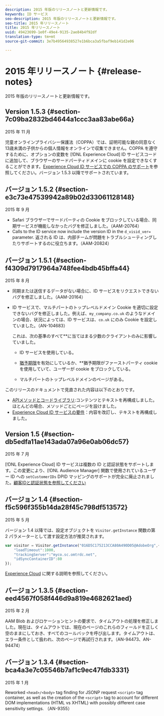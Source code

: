 ```yaml
---
description: 2015 年版のリリースノートと更新情報です。
keywords: ID サービス
seo-description: 2015 年版のリリースノートと更新情報です。
seo-title: 2015 年リリースノート
title: 2015 年リリースノート
uuid: 49423699-1e0f-49e4-9135-2ae84b4f92df
translation-type: tm+mt
source-git-commit: 3e7b49564938527e1b6bca3a5fbaf9eb141d2e06

---
```



# 2015 年リリースノート {#release-notes}

2015 年版のリリースノートと更新情報です。

## Version 1.5.3 {#section-7c09ba2832bd4644a1ccc3aa83abe66a}

2015 年 11 月

児童オンラインプライバシー保護法（COPPA）では、証明可能な親の同意なく13歳未満の子供からの個人情報をオンラインで収集できません。COPPA を遵守するために、オプションの変数を [!DNL Experience Cloud] ID サービスコードに追加して、ブラウザーのサードパーティドメインに cookie を設定できなくすることができます。[Experience Cloud ID サービスでの COPPA のサポート](../reference/coppa.md#concept-d7ddf81bebd74f129661fcec1ca19413)を参照してください。バージョン 1.5.3 以降でサポートされています。

## バージョン 1.5.2 {#section-e3c73e47539942a89b02d33061128148}

2015 年 9 月

* Safari ブラウザーでサードパーティの Cookie をブロックしている場合、同期サービスが機能しなかったバグを修正しました。（AAM-20764）
* Calls to the ID service now include the version ID in the `d_visid_ver=` parameter. 返される ID は、内部チームが問題をトラブルシューティングしたりサポートするのに役立ちます。（AAM-20824）

## バージョン 1.5.1 {#section-f4309d7917964a748fee4bdb45bffa44}

2015 年 8 月

* 同期または送信するデータがない場合に、ID サービスをリクエストできないバグを修正しました。（AAM-20164）
* ID サービスで、マルチパートのトップレベルドメイン Cookie を適切に設定できないバグを修正しました。例えば、`my_company.co.uk` のようなドメインの場合、状況によっては、ID サービスは、`co.uk` にのみ Cookie を設定していました。（AN-104683）

   これは、次の基準のすべて**に当てはまる少数のクライアントのみに影響していました。

   * ID サービスを使用している。
   * [猶予期限](../reference/analytics-reference/grace-period.md)を有効にしているか、**猶予期限がファーストパーティ cookie を使用していて、ユーザーが cookie をブロックしている。

   * マルチパートのトップレベルドメインのページがある。

このリリースのドキュメントで見直された内容は以下のとおりです。

* [APIメソッドとコードライブラリ](../library/library.md#concept-ff27497375644a898d47984aefb21c97):コンテンツとテキストを再構成しました。ほとんどの場合、メソッドごとにページを設けました。
* [Experience Cloud ID サービスの要件](../reference/requirements.md)：内容を改訂し、テキストを再構成しました。

## Version 1.5 {#section-db5edfa11ae143ada07a96e0ab06dc57}

2015 年 7 月

[!DNL Experience Cloud] ID サービスは複数の ID と認証状態をサポートします。この変更により、[!DNL Audience Manager] 関数で使用されているユーザー ID への `setCustomerIDs` DPID マッピングのサポートが完全に廃止されました。[顧客IDと認証状態を参照してください](../reference/authenticated-state.md)

## バージョン 1.4 {#section-f5c596f355b14da28f45c798df513572}

2015 年 5 月

バージョン 1.4 以降では、設定オブジェクトを `Visitor.getInstance` 関数の第 2 パラメーターとして渡す設定方法が推奨されます。

```js
var visitor = Visitor.getInstance("016D5C175213CCA80A490D05@AdobeOrg",{ 
    "loadTimeout":1000, 
    "trackingServer":"myco.sc.omtrdc.net", 
    "idSyncContainerID":80 
});
```

[Experience Cloud](../implementation-guides/setup-analytics.md#concept-9ebbea85cb844a15b557be572cd142fd) に関する説明を参照してください。

## バージョン 1.3.5 {#section-eed4567f058f446d9a819e4682621aed}

2015 年 2 月

AAM Blob およびロケーションヒントの要求で、タイムアウトの処理を修正しました。現在は、タイムアウトでは、現在のページのこれらのフィールドを正しく空のままにしておき、すべてのコールバックを呼び出します。タイムアウトは、エラー条件として扱われ、次のページで再試行されます。（AN-94473、AN-94474）

## バージョン 1.3.4 {#section-bca4a3e7c05546b7af1c9ec47fdb3331}

2015 年 1 月

Reworked `<head>/<body>` tag finding for JSONP request `<script>` tag container, as well as the creation of the `<script>` tag to account for different DOM implementations (HTML vs XHTML) with possibly different case sensitivity settings. （AN-9355）
